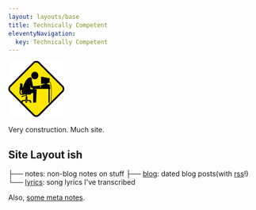 ```yaml
---
layout: layouts/base
title: Technically Competent
eleventyNavigation:
  key: Technically Competent
---
```


<img src="/assets/Corridor9875pixani-construction.gif" alt="">

Very construction.
Much site.
## Site Layout ish

├── notes: non-blog notes on stuff
├── [blog](blog/): dated blog posts(with [rss](feed.xml)!)
└── [lyrics](lyrics/): song lyrics I've transcribed

Also, [some meta notes](README).
